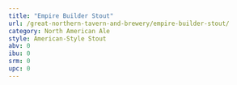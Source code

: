 ```yaml
---
title: "Empire Builder Stout"
url: /great-northern-tavern-and-brewery/empire-builder-stout/
category: North American Ale
style: American-Style Stout
abv: 0
ibu: 0
srm: 0
upc: 0
---
```


